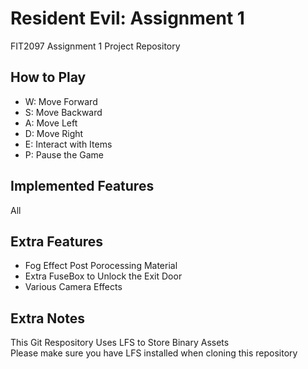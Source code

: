 # Resident Evil: Assignment 1
FIT2097 Assignment 1 Project Repository

## How to Play
- W: Move Forward
- S: Move Backward
- A: Move Left
- D: Move Right
- E: Interact with Items
- P: Pause the Game

## Implemented Features
All

## Extra Features
- Fog Effect Post Porocessing Material
- Extra FuseBox to Unlock the Exit Door
- Various Camera Effects

## Extra Notes
This Git Respository Uses LFS to Store Binary Assets  
Please make sure you have LFS installed when cloning this repository
